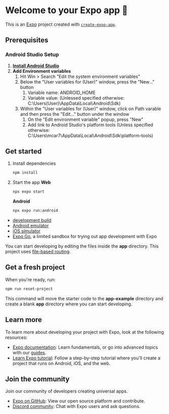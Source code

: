 # Welcome to your Expo app 👋

This is an [Expo](https://expo.dev) project created with [`create-expo-app`](https://www.npmjs.com/package/create-expo-app).
## Prerequisites

### Android Studio Setup
1. [**Install Android Studio**](https://developer.android.com/studio)
2. **Add Environment variables**
   1. Hit Win > Search "Edit the system environment variables" 
   2. Below the "User variables for (User)" window, press the "New..." button
      1. Variable name: ANDROID_HOME
      2. Variable value: (Unlessed specified otherwise: C:\Users\(User)\AppData\Local\Android\Sdk)
   3. Within the "User variables for (User)" window, click on Path varable and then press the "Edit..." button under the window
      1. On the "Edit environment variable" popup, press "New"
      2. Add link to Android Studio's platform tools (Unless specified otherwise: C:\Users\mcar7\AppData\Local\Android\Sdk\platform-tools)

## Get started

1. Install dependencies

   ```bash
   npm install
   ```

2. Start the app
   **Web**
   ```bash
   npx expo start
   ```
   
   **Android**
   ```bash
   npx expo run:android
   ```

- [development build](https://docs.expo.dev/develop/development-builds/introduction/)
- [Android emulator](https://docs.expo.dev/workflow/android-studio-emulator/)
- [iOS simulator](https://docs.expo.dev/workflow/ios-simulator/)
- [Expo Go](https://expo.dev/go), a limited sandbox for trying out app development with Expo

You can start developing by editing the files inside the **app** directory. This project uses [file-based routing](https://docs.expo.dev/router/introduction).

## Get a fresh project

When you're ready, run:

```bash
npm run reset-project
```

This command will move the starter code to the **app-example** directory and create a blank **app** directory where you can start developing.

## Learn more

To learn more about developing your project with Expo, look at the following resources:

- [Expo documentation](https://docs.expo.dev/): Learn fundamentals, or go into advanced topics with our [guides](https://docs.expo.dev/guides).
- [Learn Expo tutorial](https://docs.expo.dev/tutorial/introduction/): Follow a step-by-step tutorial where you'll create a project that runs on Android, iOS, and the web.

## Join the community

Join our community of developers creating universal apps.

- [Expo on GitHub](https://github.com/expo/expo): View our open source platform and contribute.
- [Discord community](https://chat.expo.dev): Chat with Expo users and ask questions.
